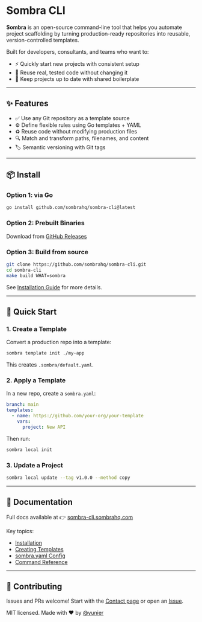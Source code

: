 # Sombra CLI

**Sombra** is an open-source command-line tool that helps you automate project scaffolding by turning production-ready repositories into reusable, version-controlled templates.

Built for developers, consultants, and teams who want to:

* ⚡ Quickly start new projects with consistent setup
* 🧱 Reuse real, tested code without changing it
* 🔄 Keep projects up to date with shared boilerplate

---

## ✨ Features

* ✅ Use any Git repository as a template source
* ⚙️ Define flexible rules using Go templates + YAML
* ♻️ Reuse code without modifying production files
* 🔍 Match and transform paths, filenames, and content
* 🏷 Semantic versioning with Git tags

---

## 📦 Install

### Option 1: via Go

```bash
go install github.com/sombrahq/sombra-cli@latest
```

### Option 2: Prebuilt Binaries

Download from [GitHub Releases](https://github.com/sombrahq/sombra-cli/releases)

### Option 3: Build from source

```bash
git clone https://github.com/sombrahq/sombra-cli.git
cd sombra-cli
make build WHAT=sombra
```

See [Installation Guide](https://sombra-cli.sombrahq.com/user-guide/installation/) for more details.

---

## 🚀 Quick Start

### 1. Create a Template

Convert a production repo into a template:

```bash
sombra template init ./my-app
```

This creates `.sombra/default.yaml`.

### 2. Apply a Template

In a new repo, create a `sombra.yaml`:

```yaml
branch: main
templates:
  - name: https://github.com/your-org/your-template
    vars:
      project: New API
```

Then run:

```bash
sombra local init
```

### 3. Update a Project

```bash
sombra local update --tag v1.0.0 --method copy
```

---

## 📖 Documentation

Full docs available at 👉 [sombra-cli.sombrahq.com](https://sombra-cli.sombrahq.com)

Key topics:

* [Installation](https://sombra-cli.sombrahq.com/user-guide/installation/)
* [Creating Templates](https://sombra-cli.sombrahq.com/sombra-templates/start-a-template/)
* [sombra.yaml Config](https://sombra-cli.sombrahq.com/user-guide/sombra-file/)
* [Command Reference](https://sombra-cli.sombrahq.com/user-guide/commands/)

---

## 🤝 Contributing

Issues and PRs welcome! Start with the [Contact page](https://sombra-cli.sombrahq.com/contact/) or open an [Issue](https://github.com/sombrahq/sombra-cli/issues).

MIT licensed. Made with ❤️ by [@yunier](https://www.linkedin.com/in/yunier-rojas-garc%C3%ADa/)
